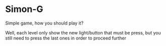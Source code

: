 # Simon-G
Simple game, how you should play it? 

Well, each level only show the new light/button that must be press, but you still
need to press the last ones in order to proceed further
